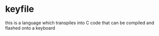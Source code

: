# keyfile
this is a language which transpiles into C code that can be compiled and flashed onto a keyboard
